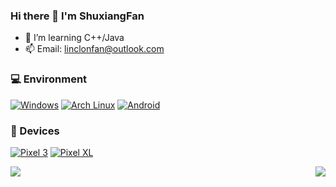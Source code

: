 <!--
**ReallySnow/ReallySnow** is a ✨ _special_ ✨ repository because its `README.md` (this file) appears on your GitHub profile.

Here are some ideas to get you started:

- 🔭 I’m currently working on ...
- 🌱 I’m currently learning Android
- 👯 I’m looking to collaborate on ...
- 🤔 I’m looking for help with ...
- 💬 Ask me about ...
- 📫 How to reach me: ...
- 😄 Pronouns: ...
- ⚡ Fun fact: ...
-->

### Hi there 👋 I'm ShuxiangFan
- 🌱 I’m learning C++/Java
- 📫 Email: linclonfan@outlook.com

### 💻 Environment
[![Windows](https://img.shields.io/badge/Env-Windows-00BBFF?style=flat-square&logo=Windows&logoColor=FFFFFF&labelColor=00BBFF)](https://www.microsoft.com/windows10)
[![Arch Linux](https://img.shields.io/badge/Env-Arch%20Linux-008BFF?style=flat-square&logo=arch-linux&logoColor=FFFFFF&labelColor=008BFF)](https://archlinux.org)
[![Android](https://img.shields.io/badge/MobEnv-Android-00C000?style=flat-square&logo=android&logoColor=FFFFFF&labelColor=00C000)](https://www.android.com/android-11/)

### 📱 Devices
[![Pixel 3](https://img.shields.io/badge/Device-Pixel3-00C000?style=flat-square&logo=google&logoColor=FFFFFF&labelColor=00C000)](https://store.google.com/)
[![Pixel XL](https://img.shields.io/badge/Device-PixelXL-00C000?style=flat-square&logo=google&logoColor=FFFFFF&labelColor=00C000)](https://store.google.com/)

<img align="center" src="https://github-readme-stats.vercel.app/api?username=shuxiangfan&include_all_commits=true&show_icons=true&theme=buefy&count_private=true&hide_border=true" />

<img align="right" src="https://github-readme-stats.vercel.app/api/top-langs/?username=shuxiangfan&layout=compact" />

